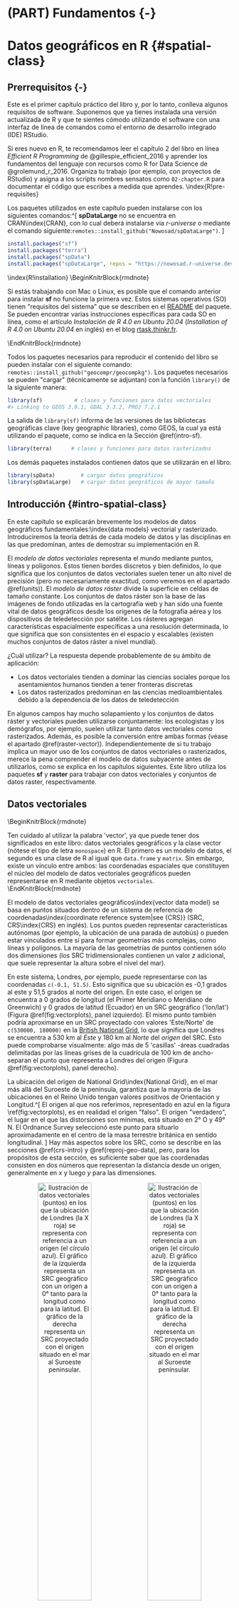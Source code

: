 # (PART) Fundamentos {-}

# Datos geográficos en R {#spatial-class}

## Prerrequisitos {-}

Este es el primer capítulo práctico del libro y, por lo tanto, conlleva algunos requisitos de software. 
Suponemos que ya tienes instalada una versión actualizada de R y que te sientes cómodo utilizando el software con una interfaz de línea de comandos como el entorno de desarrollo integrado (IDE) RStudio.
<!--or VSCode?-->

Si eres nuevo en R, te recomendamos leer el capítulo 2 del libro en línea *Efficient R Programming* de @gillespie_efficient_2016 y aprender los fundamentos del lenguaje con recursos como R for Data Science de @grolemund_r_2016.
Organiza tu trabajo (por ejemplo, con proyectos de RStudio) y asigna a los scripts nombres sensatos como `02-chapter.R` para documentar el código que escribes a medida que aprendes.
\index{R!pre-requisites}

Los paquetes utilizados en este capítulo pueden instalarse con los siguientes comandos:^[
**spDataLarge** no se encuentra en CRAN\index{CRAN}, con lo cual deberá instalarse via *r-universe* o mediante el comando siguiente:`remotes::install_github("Nowosad/spDataLarge")`.
]


```r
install.packages("sf")
install.packages("terra")
install.packages("spData")
install.packages("spDataLarge", repos = "https://nowosad.r-universe.dev")
```

\index{R!installation}
\BeginKnitrBlock{rmdnote}<div class="rmdnote">
Si estás trabajando con Mac o Linux, es posible que el comando anterior para instalar **sf** no funcione la primera vez.
Estos sistemas operativos (SO) tienen "requisitos del sistema" que se describen en el [README](https://github.com/r-spatial/sf) del paquete. 
Se pueden encontrar varias instrucciones específicas para cada SO en línea, como el artículo *Instalación de R 4.0 en Ubuntu 20.04* (*Installation of R 4.0 on Ubuntu 20.04* en inglés) en el blog [rtask.thinkr.fr](https://rtask.thinkr.fr/installation-of-r-4-0-on-ubuntu-20-04-lts-and-tips-for-spatial-packages/).
</div>\EndKnitrBlock{rmdnote}

Todos los paquetes necesarios para reproducir el contenido del libro se pueden instalar con el siguiente comando:
`remotes::install_github("geocompr/geocompkg")`. 
Los paquetes necesarios se pueden "cargar" (técnicamente se adjuntan) con la función `library()` de la siguiente manera:


```r
library(sf)          # clases y funciones para datos vectoriales
#> Linking to GEOS 3.9.1, GDAL 3.3.2, PROJ 7.2.1
```

La salida de `library(sf)` informa de las versiones de las bibliotecas geográficas clave (key geographic libraries), como GEOS, la cual ya está utilizando el paquete, como se indica en la Sección \@ref(intro-sf).


```r
library(terra)      # clases y funciones para datos rasterizados
```

Los demás paquetes instalados contienen datos que se utilizarán en el libro:


```r
library(spData)        # cargar datos geográficos
library(spDataLarge)   # cargar datos geográficos de mayor tamaño
```

## Introducción {#intro-spatial-class}

En este capítulo se explicarán brevemente los modelos de datos geográficos fundamentales:\index{data models} vectorial y rasterizado. 
Introduciremos la teoría detrás de cada modelo de datos y las disciplinas en las que predominan, antes de demostrar su implementación en R.

El *modelo de datos vectoriales* representa el mundo mediante puntos, líneas y polígonos. 
Estos tienen bordes discretos y bien definidos, lo que significa que los conjuntos de datos vectoriales suelen tener un alto nivel de precisión (pero no necesariamente exactitud, como veremos en el apartado \@ref(units)). 
El *modelo de datos ráster* divide la superficie en celdas de tamaño constante. 
Los conjuntos de datos ráster son la base de las imágenes de fondo utilizadas en la cartografía web y han sido una fuente vital de datos geográficos desde los orígenes de la fotografía aérea y los dispositivos de teledetección por satélite. 
Los rásteres agregan características espacialmente específicas a una resolución determinada, lo que significa que son consistentes en el espacio y escalables (existen muchos conjuntos de datos ráster a nivel mundial).

¿Cuál utilizar? 
La respuesta depende probablemente de su ámbito de aplicación:

- Los datos vectoriales tienden a dominar las ciencias sociales porque los asentamientos humanos tienden a tener fronteras discretas
- Los datos rasterizados predominan en las ciencias medioambientales debido a la dependencia de los datos de teledetección

En algunos campos hay mucho solapamiento y los conjuntos de datos ráster y vectoriales pueden utilizarse conjuntamente:
los ecologistas y los demógrafos, por ejemplo, suelen utilizar tanto datos vectoriales como rasterizados. 
Además, es posible la conversión entre ambas formas (véase el apartado \@ref(raster-vector)).
Independientemente de si tu trabajo implica un mayor uso de los conjuntos de datos vectoriales o rasterizados, merece la pena comprender el modelo de datos subyacente antes de utilizarlos, como se explica en los capítulos siguientes. 
Este libro utiliza los paquetes **sf** y **raster** para trabajar con datos vectoriales y conjuntos de datos raster, respectivamente.

## Datos vectoriales

\BeginKnitrBlock{rmdnote}<div class="rmdnote">Ten cuidado al utilizar la palabra 'vector', ya que puede tener dos significados en este libro: 
datos vectoriales geográficos y la clase vector (nótese el tipo de letra `monospace`) en R. 
El primero es un modelo de datos, el segundo es una clase de R al igual que `data.frame` y `matrix`. 
Sin embargo, existe un vínculo entre ambos: las coordenadas espaciales que constituyen el núcleo del modelo de datos vectoriales geográficos pueden representarse en R mediante objetos `vectoriales`.</div>\EndKnitrBlock{rmdnote}

El modelo de datos vectoriales geográficos\index{vector data model} se basa en puntos situados dentro de un sistema de referencia de coordenadas\index{coordinate reference system|see {CRS}} (SRC, CRS\index{CRS} en inglés). 
Los puntos pueden representar características autónomas (por ejemplo, la ubicación de una parada de autobús) o pueden estar vinculados entre sí para formar geometrías más complejas, como líneas y polígonos. 
La mayoría de las geometrías de puntos contienen sólo dos dimensiones (los SRC tridimensionales contienen un valor $z$ adicional, que suele representar la altura sobre el nivel del mar).

En este sistema, Londres, por ejemplo, puede representarse con las coordenadas `c(-0.1, 51.5)`. 
Esto significa que su ubicación es -0,1 grados al este y 51,5 grados al norte del origen. 
En este caso, el origen se encuentra a 0 grados de longitud (el Primer Meridiano o Meridiano de Greenwich) y 0 grados de latitud (Ecuador) en un SRC geográfico ('lon/lat') (Figura \@ref(fig:vectorplots), panel izquierdo). 
El mismo punto también podría aproximarse en un SRC proyectado con valores 'Este/Norte' de `c(530000, 180000)` en la [British National Grid](https://en.wikipedia.org/wiki/Ordnance_Survey_National_Grid), lo que significa que Londres se encuentra a 530 km al *Este* y 180 km al *Norte* del $origen$ del SRC. 
Esto puede comprobarse visualmente: algo más de 5 'casillas' -áreas cuadradas delimitadas por las líneas grises de la cuadrícula de 100 km de ancho- separan el punto que representa a Londres del origen (Figura \@ref(fig:vectorplots), panel derecho).

La ubicación del origen de National Grid\index{National Grid}, en el mar más allá del Suroeste de la península, garantiza que la mayoría de las ubicaciones en el Reino Unido tengan valores positivos de Orientación y Longitud.^[
El origen al que nos referimos, representado en azul en la figura \ref(fig:vectorplots), es en realidad el origen "falso".
El origen "verdadero", el lugar en el que las distorsiones son mínimas, está situado en 2° O y 49° N.
El Ordnance Survey seleccionó este punto para situarlo aproximadamente en el centro de la masa terrestre británica en sentido longitudinal.
]
Hay más aspectos sobre los SRC, como se describe en las secciones \@ref(crs-intro) y \@ref(reproj-geo-data), pero, para los propósitos de esta sección, es suficiente saber que las coordenadas consisten en dos números que representan la distancia desde un origen, generalmente en $x$ y luego $y$ para las dimensiones.




<div class="figure" style="text-align: center">
<img src="figures/vector_lonlat.png" alt="Ilustración de datos vectoriales (puntos) en los que la ubicación de Londres (la X roja) se representa con referencia a un origen (el círculo azul). El gráfico de la izquierda representa un SRC geográfico con un origen a 0° tanto para la longitud como para la latitud. El gráfico de la derecha representa un SRC proyectado con el origen situado en el mar al Suroeste peninsular." width="49%" /><img src="figures/vector_projected.png" alt="Ilustración de datos vectoriales (puntos) en los que la ubicación de Londres (la X roja) se representa con referencia a un origen (el círculo azul). El gráfico de la izquierda representa un SRC geográfico con un origen a 0° tanto para la longitud como para la latitud. El gráfico de la derecha representa un SRC proyectado con el origen situado en el mar al Suroeste peninsular." width="49%" />
<p class="caption">(\#fig:vectorplots)Ilustración de datos vectoriales (puntos) en los que la ubicación de Londres (la X roja) se representa con referencia a un origen (el círculo azul). El gráfico de la izquierda representa un SRC geográfico con un origen a 0° tanto para la longitud como para la latitud. El gráfico de la derecha representa un SRC proyectado con el origen situado en el mar al Suroeste peninsular.</p>
</div>

**sf** es un paquete que proporciona un sistema de clases para datos vectoriales geográficos. 
**sf** no sólo sustituye a **sp**, sino que también proporciona una interfaz de línea de comandos consistente para GEOS\index{GEOS} y GDAL\index{GDAL}, sustituyendo a **rgeos** y **rgdal** (descritos en la Sección \@ref(the-history-of-r-spatial)). 
Esta sección presenta las clases **sf** como preparación para los capítulos siguientes (los capítulos \@ref(geometric-operations y \@ref(read-write) cubren la interfaz de GEOS y GDAL, respectivamente).

### Introducción a Simple Features {#intro-sf}

Simple Features (en ocasiones también llamado Simple feature access (SFA)) es un [estándar abierto](http://portal.opengeospatial.org/files/?artifact_id=25355) desarrollado y respaldado por el Open Geospatial Consortium (OGC), una organización sin ánimo de lucro cuyas actividades volveremos a tratar en un capítulo posterior (en la sección \@ref(file-formats). 
\index{simple features |see {sf}}
Simple Features es un modelo de datos jerárquico que representa una amplia gama de tipos de geometría. 
De los 17 tipos de geometría que soporta la especificación, solo 7 se utilizan en la gran mayoría de las investigaciones geográficas (véase la figura \@ref(fig:sf-ogc)); 
estos tipos de geometría básicos son totalmente compatibles con el paquete de R **sf** [@pebesma_simple_2018].^[
El estándar OGC completo incluye tipos de geometría bastante exóticos, como los tipos "superficie" y "curva", los cuales actualmente tienen una aplicación limitada en las aplicaciones del mundo real.
Los 17 tipos pueden representarse con el paquete **sf**, aunque (a partir del verano de 2018) el trazado solo funciona para el "núcleo 7".
]


<div class="figure" style="text-align: center">
<img src="figures/sf-classes.png" alt="Tipos de Simple Features compatibles con sf." width="60%" />
<p class="caption">(\#fig:sf-ogc)Tipos de Simple Features compatibles con sf.</p>
</div>

**sf** puede representar todos los tipos de geometría vectorial comunes (las clases de datos rasterizados no son soportadas por **sf**): puntos, líneas, polígonos y sus respectivas versiones 'multi' (que agrupan elementos del mismo tipo en una sola función). 
\index{sf}
\index{sf (package)|see {sf}}
**sf** también soporta colecciones geométricas, las cuales pueden contener múltiples tipos de geometrías en un solo objeto. 
**sf** proporciona la misma funcionalidad (y más) que previamente se ofrecía en tres paquetes: **sp** para las clases de datos [@R-sp], **rgdal** para la lectura/escritura de datos a través de una interfaz para GDAL y PROJ [@R-rgdal] y **rgeos** para las operaciones espaciales a través de una interfaz para GEOS [@R-rgeos].
Para reiterar el mensaje del capítulo 1, los paquetes geográficos de R tienen una larga historia de interfaces con librerías de bajo nivel, y **sf** mantiene esta tradición con una interfaz unificada con versiones recientes de la librería GEOS para operaciones geométricas, la librería GDAL para leer y escribir archivos de datos geográficos, y la librería PROJ para representar y transformar sistemas de referencia de coordenadas proyectadas. 
Este es un logro notable que reduce el espacio necesario para 'cambiar de contexto' entre diferentes paquetes y permite el acceso a librerías geográficas de alto rendimiento. 
La documentación sobre **sf** puede encontrarse en su sitio web y en 6 'viñetas', que pueden cargarse de la siguiente manera:


```r
vignette(package = "sf") # ver qué viñetas están disponibles
vignette("sf1")          # introducción al paquete
```



Como se explica en la primera viñeta, los objetos 'Simple Feature' en R se almacenan en un marco de datos, con los datos geográficos ocupando una columna especial, normalmente llamada 'geom' o 'geometry'. 
Utilizaremos el conjunto de datos `world` proporcionado por el paquete **spData**, cargado al principio de este capítulo (véase [nowosad.github.io/spData](https://nowosad.github.io/spData/) para ver una lista de conjuntos de datos cargados por el paquete). 
`world` es un objeto espacial que contiene columnas espaciales y atributos, cuyos nombres son devueltos por la función `names()` (la última columna contiene la información geográfica):


```r
names(world)
#>  [1] "iso_a2"    "name_long" "continent" "region_un" "subregion" "type"     
#>  [7] "area_km2"  "pop"       "lifeExp"   "gdpPercap" "geom"
```

El contenido de la columna `geom` proporciona a los objetos `sf` sus poderes espaciales: `world$geom` es una '[columna lista](https://jennybc.github.io/purrr-tutorial/ls13_list-columns.html)' que contiene todas las coordenadas de los polígonos de cada uno de los países. 
\index{list column}
El paquete **sf** proporciona un método `plot()` para visualizar los datos geográficos: 
el siguiente comando crea la Figura \@ref(fig:world-all).


```r
plot(world)
```

<div class="figure" style="text-align: center">
<img src="02-datos-espaciales_files/figure-html/world-all-1.png" alt="Un gráfico espacial del mundo utilizando el paquete sf, con un panel por cada atributo del conjunto de datos." width="100%" />
<p class="caption">(\#fig:world-all)Un gráfico espacial del mundo utilizando el paquete sf, con un panel por cada atributo del conjunto de datos.</p>
</div>

Observa que en lugar de crear un único mapa, como harían la mayoría de los programas SIG, el comando `plot()` ha creado múltiples mapas, uno para cada variable en los conjuntos de datos de `world`. 
Este procedimiento puede ser útil para explorar la distribución espacial de diferentes variables y se trata más adelante, en la sección \@ref(basic-map).

Poder tratar los objetos espaciales como marcos de datos ordinarios pero con poderes espaciales tiene muchas ventajas, especialmente si ya estás acostumbrado a trabajar con marcos de datos. 
La función `summary()`, por ejemplo, proporciona una útil visión general de las variables dentro del objeto `world`.


```r
summary(world["lifeExp"])
#>     lifeExp                geom    
#>  Min.   :50.6   MULTIPOLYGON :177  
#>  1st Qu.:65.0   epsg:4326    :  0  
#>  Median :72.9   +proj=long...:  0  
#>  Mean   :70.9                      
#>  3rd Qu.:76.8                      
#>  Max.   :83.6                      
#>  NA's   :10
```

Aunque sólo hemos seleccionado una variable para el comando `summary`, éste también emite un informe sobre la geometría.
Esto demuestra el comportamiento "pegajoso" de las columnas con geometrías de los objetos **sf**, lo que significa que los datos geométricos se mantienen a menos que el usuario las elimine deliberadamente, como veremos en la sección \@ref(vector-attribute-manipulation). 
El resultado proporciona un rápido resumen de los datos espaciales y no espaciales contenidos en `world`: la media de la esperanza de vida es de 71 años (oscilando entre menos de 51 y más de 83 años, con una mediana de 73 años) en todos los países.

\BeginKnitrBlock{rmdnote}<div class="rmdnote">
La palabra `MULTIPOLYGON` (Multipolígono en español) en el resultado del sumario anterior se refiere al tipo de geometría de las figuras (países) en el objeto `world`. 
Esta representación es necesaria para países con islas como Indonesia y Grecia. 
Otros tipos de geometría se describen en el apartado \@ref(geometry).</div>\EndKnitrBlock{rmdnote}

Merece la pena profundizar en el comportamiento y el contenido básicos de este objeto Simple feature, que puede considerarse útilmente como un 'marco de datos espaciales' ('Spatial data frame' en inglés).

Los objetos `sf` son fáciles de subdividir. 
El código siguiente muestra sus dos primeras filas y tres columnas. 
El resultado muestra dos diferencias importantes en comparación con un `data.frame` normal: la inclusión de datos geográficos adicionales (`tipo de geometría`, `dimensión`, `bbox` e información SRC - `epsg (SRID)`, `proj4string`), y la presencia de una columna de `geometría`, aquí denominada `geom`:


```r
world_mini = world[1:2, 1:3]
world_mini
#> Simple feature collection with 2 features and 3 fields
#> Geometry type: MULTIPOLYGON
#> Dimension:     XY
#> Bounding box:  xmin: -180 ymin: -18.3 xmax: 180 ymax: -0.95
#> Geodetic CRS:  WGS 84
#> # A tibble: 2 × 4
#>   iso_a2 name_long continent                                                geom
#>   <chr>  <chr>     <chr>                                      <MULTIPOLYGON [°]>
#> 1 FJ     Fiji      Oceania   (((-180 -16.6, -180 -16.5, -180 -16, -180 -16.1, -…
#> 2 TZ     Tanzania  Africa    (((33.9 -0.95, 31.9 -1.03, 30.8 -1.01, 30.4 -1.13,…
```

Todo esto puede parecer bastante complejo, especialmente para un sistema de clases que se supone que es sencillo. 
Sin embargo, hay buenas razones para organizar las cosas de esta manera y utilizar **sf**.

Antes de describir cada tipo de geometría que permite el paquete **sf**, vale la pena dar un paso atrás para entender los bloques de construcción de los objetos `sf`. 
La sección \@ref(sf) muestra cómo los objetos Simple features son marcos de datos, con columnas especiales de geometría.
Estas columnas espaciales suelen llamarse `geom` o `geometry`: `world$geom` se refiere al elemento espacial del objeto `world` descrito previamente. 
Estas columnas de geometría son 'columnas lista' de la clase sfc (véase el apartado \@ref(sfc)). 
A su vez, los objetos `sfc` (Simple Feature geometry list-Column) se componen de uno o varios objetos de la clase `sfg` (Simple Feature Geometries): geometrías simples que se describen en la sección \@ref(sfg).
\index{sf!sfc}
\index{simple feature columns|see {sf!sfc}}

Para entender cómo funcionan los componentes espaciales de simple features, es vital entender las geometrías simples (sfg). 
Por este motivo, en el apartado \@ref(geometry) se tratan todos los tipos de `sfg` actualmente admitidos, antes de pasar a describir cómo pueden representarse en R a partir de objetos `sfg`, los cuales constituyen las bases de los objetos `sfc` y, eventualmente, la totalidad de los objetos `sf`.

\BeginKnitrBlock{rmdnote}<div class="rmdnote">
El fragmento de código anterior utiliza `=` para crear un nuevo objeto llamado `world_mini` en el comando `world_mini = world[1:2, 1:3]`. 
Esto se llama asignación. 
Un comando equivalente para obtener el mismo resultado es `world_mini <- world[1:2, 1:3]`. 
Aunque la 'flecha' es más comúnmente usada, usamos el símbolo `=` porque es ligeramente más rápido de escribir y más fácil de enseñar debido a la compatibilidad con otros lenguajes comúnmente usados como Python y JavaScript. 
Cuál usar es en gran medida una cuestión de preferencia, siempre y cuando seas consistente (paquetes como **styler** pueden ser usados para cambiar el estilo).</div>\EndKnitrBlock{rmdnote}

### ¿Por qué Simple Features?

Simple features es un modelo de datos ampliamente aceptado que subyace en las estructuras de datos de muchas aplicaciones SIG, incluyendo QGIS\index{QGIS} y PostGIS\index{PostGIS}. 
Una de las principales ventajas es que el uso del modelo de datos garantiza la transferencia de tu trabajo a otras configuraciones, por ejemplo, importar desde y exportar hacia otras bases de datos espaciales.
\index{sf!why simple features}

Una pregunta más específica desde la perspectiva de R es "¿por qué utilizar el paquete **sf** cuando **sp** ya está probado y comprobado?" Hay muchas razones (relacionadas con las ventajas del modelo Simple features):

- Lectura y escritura rápida de datos
- Mejora del rendimiento de los gráficos
- Los objetos **sf** pueden ser tratados como marcos de datos en la mayoría de las operaciones
- Las funciones **sf** pueden combinarse mediante el operador `%>%` y funcionan bien con la colección [tidyverse](http://tidyverse.org/) de paquetes R\index{tidyverse}
- Los nombres de las funciones **sf** son relativamente coherentes e intuitivos (todos comienzan por `st_`)


Debido a estas ventajas, algunos paquetes espaciales (como **tmap**, **mapview** y **tidycensus**) han añadido compatibilidades con **sf**. 
Sin embargo, la mayoría de los paquetes tardarán muchos años en hacer la transición y algunos nunca la harán.
Afortunadamente, éstos aún pueden seguir utilizándose en un flujo de trabajo basado en objetos `sf`, convirtiéndolos a la clase `Spatial` utilizada en **sp**:


```r
library(sp)
world_sp = as(world, Class = "Spatial")
# sp functions ...
```

Los objetos espaciales pueden volver a convertirse en `sf` de la misma manera o con `st_as_sf()`:


```r
world_sf = st_as_sf(world_sp)
```

### Elaboración de un mapa básico {#basic-map}

Los mapas básicos pueden crearse en **sf** con `plot()`. 
Por defecto, esto crea un gráfico compuesto de varios paneles (como `spplot()` de **sp**), un sub-gráfico para cada variable del objeto, como se ilustra en el panel de la izquierda en la Figura \@ref(fig:sfplot). 
Se produce una leyenda o "clave" con una paleta de colores continua si el objeto que se va a trazar tiene una sola variable (véase el panel de la derecha). 
Los colores también pueden establecerse con `col =`, aunque esto no creará una paleta continua ni una leyenda.
\index{map making!basic}


```r

plot(world[3:6])
plot(world["pop"])
```

<div class="figure" style="text-align: center">
<img src="02-datos-espaciales_files/figure-html/sfplot-1.png" alt="Gráficos con sf, con múltiples variables (izquierda) y con una única variable (derecha)." width="49%" /><img src="02-datos-espaciales_files/figure-html/sfplot-2.png" alt="Gráficos con sf, con múltiples variables (izquierda) y con una única variable (derecha)." width="49%" />
<p class="caption">(\#fig:sfplot)Gráficos con sf, con múltiples variables (izquierda) y con una única variable (derecha).</p>
</div>

Los gráficos se añaden como capas a las imágenes existentes estableciendo `add = TRUE`.^[
`plot()` aplicado a los objetos **sf** usa `sf:::plot.sf()` en segundo plano.
`plot()` es un método genérico que se comporta de manera diferente dependiendo de la clase de objeto que se está representando. 
] 
Para demostrar esto, y para proporcionar una muestra del contenido cubierto en los capítulos \@ref(attr) y \@ref(spatial-operations) sobre las operaciones de atributos y datos espaciales, el siguiente fragmento de código combina países de Asia:


```r
world_asia = world[world$continent == "Asia", ]
asia = st_union(world_asia)
```

Ahora podemos representar el continente asiático sobre un mapa del mundo. 
Ten en cuenta que el primer gráfico sólo debe tener una variable para que `add = TRUE` funcione. 
Si el primer gráfico tiene una leyenda, debe usarse `reset = FALSE` (el resultado no se muestra):


```r
plot(world["pop"], reset = FALSE)
plot(asia, add = TRUE, col = "red")
```

Añadir capas de esta manera puede servir para verificar la correspondencia geográfica entre capas: la función `plot()` es rápida de ejecutar y requiere pocas líneas de código, pero no crea mapas interactivos con una amplia gama de opciones. 
Para la creación de mapas más avanzados, recomendamos utilizar paquetes de visualización dedicados a ello, como **tmap** (véase el capítulo \@ref(adv-map)).

### Argumentos básicos de plot() {#base-args}

Hay varias formas de modificar los mapas con el método `plot()` de **sf**. 
Dado que **sf** amplía los métodos de representación gráfica básicos de R, los argumentos de `plot()` como `main =` (que especifica el título del mapa) funcionan con los objetos `sf` (véase `?graphics::plot` y `?par`).^[
Nota: Varios argumentos del gráfico son ignorados en los mapas de facetas cuando se representa más de una columna `sf`.
]
\index{base plot|see {map making}}
\index{map making!base plotting}

La figura \@ref(fig:contpop) ilustra esta flexibilidad superponiendo círculos, cuyos diámetros (fijados con `cex =`) representan las poblaciones de los países, en un mapa del mundo. 
Se puede crear una versión no proyectada de esta figura con los siguientes comandos (véanse los ejercicios al final de este capítulo y el script [`02-contplot.R`](https://github.com/Robinlovelace/geocompr/blob/main/code/02-contpop.R) para reproducir la Figura \@ref(fig:contpop)):


```r
plot(world["continent"], reset = FALSE)
cex = sqrt(world$pop) / 10000
world_cents = st_centroid(world, of_largest = TRUE)
plot(st_geometry(world_cents), add = TRUE, cex = cex)
```

<div class="figure" style="text-align: center">
<img src="02-datos-espaciales_files/figure-html/contpop-1.png" alt="Continentes por países (representados por colores) y poblaciones de 2015 (representadas por círculos, con área proporcional a su población)." width="100%" />
<p class="caption">(\#fig:contpop)Continentes por países (representados por colores) y poblaciones de 2015 (representadas por círculos, con área proporcional a su población).</p>
</div>

El código anterior utiliza la función `st_centroid()` para convertir un tipo de geometría (polígonos) en otra (puntos) (véase el capítulo \@ref(geometric-operations)), cuya estética se modifica mediante el argumento `cex`.
\index{bounding box}

El método de graficación de **sf** también tiene argumentos específicos para los datos geográficos. `expandBB`, por ejemplo, puede usarse para representar un objeto sf en su contexto: 
toma un vector numérico de longitud cuatro que expande el contorno del gráfico relativo a cero en el siguiente orden: abajo, izquierda, arriba, derecha. 
Esto se utiliza para dibujar India en el contexto de sus gigantescos vecinos asiáticos, con énfasis en China al este, en el siguiente fragmento de código, que genera la Figura \@ref(fig:china) (véanse los ejercicios más adelante sobre la adición de texto a los gráficos):


```r
india = world[world$name_long == "India", ]
plot(st_geometry(india), expandBB = c(0, 0.2, 0.1, 1), col = "gray", lwd = 3)
plot(world_asia[0], add = TRUE)
```

<div class="figure" style="text-align: center">
<img src="02-datos-espaciales_files/figure-html/china-1.png" alt="India en su contexto, mostrando el resultado del argumento expandBB." width="50%" />
<p class="caption">(\#fig:china)India en su contexto, mostrando el resultado del argumento expandBB.</p>
</div>

Nótese el uso de `[0]` para mantener sólo la columna de geometría y `lwd` para enfatizar India. 
Véase la sección \@ref(other-mapping-packages) para otras técnicas de visualización para representar distintos tipos de geometrías, el tema de la siguiente sección.

### Tipos de geometrías {#geometry}

Las geometrías son los componentes básicos de Simple features. 
Simple features en R pueden adoptar uno de los 17 tipos de geometría compatibles con el paquete **sf**. 
\index{geometry types|see {sf!geometry types}}
\index{sf!geometry types}
En este capítulo nos centraremos en los siete tipos más utilizados: `PUNTO`, `LÍNEA`, `POLÍGONO`, `MULTIPUNTO`, `MULTILÍNEA`, `MULTIPOLÍGONO` y `COLECCIÓN GEOMÉTRICA`. 
Encontrarás la lista completa de tipos disponibles en el [manual de PostGIS](http://postgis.net/docs/using_postgis_dbmanagement.html).

Por lo general, la codificación estándar para Simple features es la binaria conocida (well-known binary en inglés (WKB)) o el texto conocido (well-known text en inglés (WKT)). 
\index{well-known text}
\index{WKT|see {well-known text}}
\index{well-known binary}
Las representaciones de WKB suelen ser cadenas hexadecimales fácilmente legibles para los ordenadores. 
Por ello, los SIG y las bases de datos espaciales utilizan WKB para transferir y almacenar objetos geométricos. 
WKT, por otra parte, es una descripción de texto legible para el ser humano de Simple features. 
Ambos formatos son intercambiables, y si debemos presentar uno, naturalmente elegiremos la representación WKT.

Las bases de cada tipo de geometría son los puntos. 
Un punto es simplemente una coordenada en el espacio 2D, 3D o 4D (véase `vignette("sf1")` para más información) así como (véase el panel izquierdo de la figura \@ref(fig:sfcs)):
\index{sf!point}

- `POINT (5 2)`

\index{sf!linestring}
Una cadena de líneas es una secuencia de puntos con una línea recta que los une, por ejemplo (véase el panel central de la figura \@ref(fig:sfcs)):

- `LINESTRING (1 5, 4 4, 4 1, 2 2, 3 2)`

Un polígono es una secuencia de puntos que forman un anillo cerrado y sin intersecciones. 
Cerrado significa que el primer y el último punto de un polígono tienen las mismas coordenadas (véase el panel derecho de la figura \@ref(fig:sfcs)).[
Por definición, un polígono tiene un límite exterior (anillo exterior) y puede tener cero o más límites interiores (anillos interiores), también conocidos como agujeros.
Un polígono con agujeros serían, por ejemplo, `POLYGON ((1 5, 2 2, 4 1, 4 4, 1 5), (2 4, 3 4, 3 3, 2 3, 2 4))`
]
\index{sf!hole}

- Polígono cerrado: `POLYGON ((1 5, 2 2, 4 1, 4 4, 1 5))`

<div class="figure" style="text-align: center">
<img src="02-datos-espaciales_files/figure-html/sfcs-1.png" alt="Ilustración de geometrías de puntos, líneas y polígonos." width="100%" />
<p class="caption">(\#fig:sfcs)Ilustración de geometrías de puntos, líneas y polígonos.</p>
</div>



Hasta ahora hemos creado geometrías con una sola entidad geométrica por objeto. 
Sin embargo, **sf** también permite la existencia de múltiples geometrías dentro de un único elemento (de ahí el término "colección de geometrías") utilizando la versión "multi" de cada tipo de geometría:
\index{sf!multi features}

- Multipunto: `MULTIPOINT (5 2, 1 3, 3 4, 3 2)`
- Multilínea: `MULTILINESTRING ((1 5, 4 4, 4 1, 2 2, 3 2), (1 2, 2 4))`
- Multipolígono: `MULTIPOLYGON (((1 5, 2 2, 4 1, 4 4, 1 5), (0 2, 1 2, 1 3, 0 3, 0 2)))`

<div class="figure" style="text-align: center">
<img src="02-datos-espaciales_files/figure-html/multis-1.png" alt="Illustration of multi* geometries." width="100%" />
<p class="caption">(\#fig:multis)Illustration of multi* geometries.</p>
</div>

Por último, una colección de geometrías puede contener cualquier combinación de geometrías, incluidos (multi)puntos y cadenas de líneas (véase la figura \@ref(fig:geomcollection)):
\index{sf!geometry collection}

- Colección de geometrías: `GEOMETRYCOLLECTION (MULTIPOINT (5 2, 1 3, 3 4, 3 2), LINESTRING (1 5, 4 4, 4 1, 2 2, 3 2))`

<div class="figure" style="text-align: center">
<img src="02-datos-espaciales_files/figure-html/geomcollection-1.png" alt="Ilustración de una colección de geometrías." width="33%" />
<p class="caption">(\#fig:geomcollection)Ilustración de una colección de geometrías.</p>
</div>

### Geometrías de Simple features (sfg) {#sfg}

La clase `sfg` (Simple feature geometry en inglés) representa los diferentes tipos de geometrías de Simple features en R: punto, línea, polígono (y sus equivalentes 'multi', como multipuntos) o colección de geometrías.
\index{simple feature geometries|see {sf!sfg}}

Por lo general, te ahorras la tediosa tarea de crear geometrías por tu cuenta, ya que puedes simplemente importar un archivo espacial ya existente. 
Sin embargo, existe un conjunto de funciones para crear objetos `sfg` desde cero si es necesario. 
Los nombres de estas funciones son sencillos y coherentes, ya que todas comienzan con el prefijo `st_` y terminan con el nombre del tipo de geometría en minúsculas:


- Punto: `st_point()`
- Línea: `st_linestring()`
- Polígono: `st_polygon()`
- Multipunto: `st_multipoint()`
- Multilínea: `st_multilinestring()`
- Multipolígono: `st_multipolygon()`
- Colección geométrica: `st_geometrycollection()`

Los objetos `sfg` pueden crearse a partir de tres tipos de datos básicos de R:

1. Un vector numérico: un solo punto
2. Una matriz: un conjunto de puntos, donde cada fila representa un punto, un multipunto o una línea
3. Una lista: una colección de objetos como matrices, multilíneas o colecciones de geometrías

La función `st_point()` crea puntos únicos a partir de vectores numéricos:


```r
st_point(c(5, 2))                 # XY point
#> POINT (5 2)
st_point(c(5, 2, 3))              # XYZ point
#> POINT Z (5 2 3)
st_point(c(5, 2, 1), dim = "XYM") # XYM point
#> POINT M (5 2 1)
st_point(c(5, 2, 3, 1))           # XYZM point
#> POINT ZM (5 2 3 1)
```

Los resultados muestran que los tipos de punto XY (coordenadas 2D), XYZ (coordenadas 3D) y XYZM (3D con una variable adicional, normalmente la precisión de la medición) se crean a partir de vectores de longitud 2, 3 y 4, respectivamente.
El tipo XYM debe especificarse mediante el argumento `dim` (que es la abreviatura de dimensión).

Por el contrario, utiliza matrices en el caso de los objetos multipunto (`st_multipoint()`) y en líneas (`st_linestring()`):


```r
# la función rbind simplifica la creación de matrices
## MULTIPUNTO
multipoint_matrix = rbind(c(5, 2), c(1, 3), c(3, 4), c(3, 2))
st_multipoint(multipoint_matrix)
#> MULTIPOINT ((5 2), (1 3), (3 4), (3 2))
## LÍNEA
linestring_matrix = rbind(c(1, 5), c(4, 4), c(4, 1), c(2, 2), c(3, 2))
st_linestring(linestring_matrix)
#> LINESTRING (1 5, 4 4, 4 1, 2 2, 3 2)
```

Por último, utiliza listas para la creación de multilíneas, (multi)polígonos y colecciones de geometrías:


```r
## POLÍGONO
polygon_list = list(rbind(c(1, 5), c(2, 2), c(4, 1), c(4, 4), c(1, 5)))
st_polygon(polygon_list)
#> POLYGON ((1 5, 2 2, 4 1, 4 4, 1 5))
```


```r
## POLÍGONO no cerrado
polygon_border = rbind(c(1, 5), c(2, 2), c(4, 1), c(4, 4), c(1, 5))
polygon_hole = rbind(c(2, 4), c(3, 4), c(3, 3), c(2, 3), c(2, 4))
polygon_with_hole_list = list(polygon_border, polygon_hole)
st_polygon(polygon_with_hole_list)
#> POLYGON ((1 5, 2 2, 4 1, 4 4, 1 5), (2 4, 3 4, 3 3, 2 3, 2 4))
```


```r
## MULTILÍNEA
multilinestring_list = list(rbind(c(1, 5), c(4, 4), c(4, 1), c(2, 2), c(3, 2)), 
                            rbind(c(1, 2), c(2, 4)))
st_multilinestring((multilinestring_list))
#> MULTILINESTRING ((1 5, 4 4, 4 1, 2 2, 3 2), (1 2, 2 4))
```


```r
## MULTIPOLÍGONO
multipolygon_list = list(list(rbind(c(1, 5), c(2, 2), c(4, 1), c(4, 4), c(1, 5))),
                         list(rbind(c(0, 2), c(1, 2), c(1, 3), c(0, 3), c(0, 2))))
st_multipolygon(multipolygon_list)
#> MULTIPOLYGON (((1 5, 2 2, 4 1, 4 4, 1 5)), ((0 2, 1 2, 1 3, 0 3, 0 2)))
```


```r
## COLECCIÓN GEOMÉTRICA
gemetrycollection_list = list(st_multipoint(multipoint_matrix),
                              st_linestring(linestring_matrix))
st_geometrycollection(gemetrycollection_list)
#> GEOMETRYCOLLECTION (MULTIPOINT (5 2, 1 3, 3 4, 3 2),
#>   LINESTRING (1 5, 4 4, 4 1, 2 2, 3 2))
```

### Columnas de simple features (sfc) {#sfc}

Un objeto `sfg` contiene una sola geometría de Simple feature. 
Una columna de simple feature (Simple feature column en inglés (`sfc`)) es una lista de objetos `sfg`, que además puede contener información sobre el sistema de referencia de coordenadas en uso. 
Por ejemplo, para combinar dos objetos simple feature en un objeto con dos elementos, podemos utilizar la función `st_sfc()`. 
\index{sf!simple feature columns (sfc)}
Esto es importante puesto que `sfc` representa la columna de geometría en los marcos de datos **sf**:


```r
# PUNTO sfc 
point1 = st_point(c(5, 2))
point2 = st_point(c(1, 3))
points_sfc = st_sfc(point1, point2)
points_sfc
#> Geometry set for 2 features 
#> Geometry type: POINT
#> Dimension:     XY
#> Bounding box:  xmin: 1 ymin: 2 xmax: 5 ymax: 3
#> CRS:           NA
#> POINT (5 2)
#> POINT (1 3)
```

En la mayoría de los casos, un objeto `sfc` contiene objetos del mismo tipo de geometría. 
Por lo tanto, cuando convirtamos objetos `sfg` de tipo polígono en una columna de `sfg`, acabaríamos también con un objeto `sfc` de tipo polígono, lo cual puede verificarse con `st_geometry_type()`. 
Igualmente, una columna de geometría de multilíneas resultaría en un objeto `sfc` de tipo multilíneas:


```r
# POLÍGONO sfc 
polygon_list1 = list(rbind(c(1, 5), c(2, 2), c(4, 1), c(4, 4), c(1, 5)))
polygon1 = st_polygon(polygon_list1)
polygon_list2 = list(rbind(c(0, 2), c(1, 2), c(1, 3), c(0, 3), c(0, 2)))
polygon2 = st_polygon(polygon_list2)
polygon_sfc = st_sfc(polygon1, polygon2)
st_geometry_type(polygon_sfc)
#> [1] POLYGON POLYGON
#> 18 Levels: GEOMETRY POINT LINESTRING POLYGON MULTIPOINT ... TRIANGLE
```


```r
# MULTILÍNEA sfc 
multilinestring_list1 = list(rbind(c(1, 5), c(4, 4), c(4, 1), c(2, 2), c(3, 2)), 
                            rbind(c(1, 2), c(2, 4)))
multilinestring1 = st_multilinestring((multilinestring_list1))
multilinestring_list2 = list(rbind(c(2, 9), c(7, 9), c(5, 6), c(4, 7), c(2, 7)), 
                            rbind(c(1, 7), c(3, 8)))
multilinestring2 = st_multilinestring((multilinestring_list2))
multilinestring_sfc = st_sfc(multilinestring1, multilinestring2)
st_geometry_type(multilinestring_sfc)
#> [1] MULTILINESTRING MULTILINESTRING
#> 18 Levels: GEOMETRY POINT LINESTRING POLYGON MULTIPOINT ... TRIANGLE
```

También es posible crear un objeto `sfc` a partir de objetos `sfg` con diferentes tipos de geometrías:


```r
# GEOMETRÍA sfc 
point_multilinestring_sfc = st_sfc(point1, multilinestring1)
st_geometry_type(point_multilinestring_sfc)
#> [1] POINT           MULTILINESTRING
#> 18 Levels: GEOMETRY POINT LINESTRING POLYGON MULTIPOINT ... TRIANGLE
```

Como se ha mencionado anteriormente, los objetos `sfc` pueden almacenar adicionalmente información sobre los sistemas de referencia de coordenadas (SRC). 
Para especificar un determinado SRC, podemos utilizar los atributos `epsg (SRID)` o `proj4string` de un objeto `sfc`. 
El valor por defecto de `epsg (SRID)` y `proj4string` es `NA` (No disponible o *Not Available* en inglés), como se puede comprobar con `st_crs()`:


```r
st_crs(points_sfc)
#> Coordinate Reference System: NA
```

Todas las geometrías de un objeto `sfc` deben tener el mismo SRC. 
Podemos añadir el sistema de referencia de coordenadas como argumento `crs` de `st_sfc()`. 
Este argumento acepta un número entero con el código `epsg` como `4326`, el cual añade automáticamente el ‘proj4string’ (véase la sección \@ref(crs-intro)):


```r
# definición EPSG 
points_sfc_wgs = st_sfc(point1, point2, crs = 4326)
st_crs(points_sfc_wgs)
#> Coordinate Reference System:
#>   User input: EPSG:4326 
#>   wkt:
#> GEOGCRS["WGS 84",
#>     DATUM["World Geodetic System 1984",
#>         ELLIPSOID["WGS 84",6378137,298.257223563,
#>             LENGTHUNIT["metre",1]]],
#>     PRIMEM["Greenwich",0,
#>         ANGLEUNIT["degree",0.0174532925199433]],
#>     CS[ellipsoidal,2],
#>         AXIS["geodetic latitude (Lat)",north,
#>             ORDER[1],
#>             ANGLEUNIT["degree",0.0174532925199433]],
#>         AXIS["geodetic longitude (Lon)",east,
#>             ORDER[2],
#>             ANGLEUNIT["degree",0.0174532925199433]],
#>     USAGE[
#>         SCOPE["Horizontal component of 3D system."],
#>         AREA["World."],
#>         BBOX[-90,-180,90,180]],
#>     ID["EPSG",4326]]
```

También acepta un proj4string sin procesar (el resultado no se muestra):


```r
# definición PROJ4STRING 
st_sfc(point1, point2, crs = "+proj=longlat +datum=WGS84 +no_defs")
```

\BeginKnitrBlock{rmdnote}<div class="rmdnote">A veces `st_crs()` devolverá un `proj4string` pero no un código `epsg`. 
Esto se debe a que no existe un método general para convertir de `proj4string` a `epsg` (véase el capítulo \@ref(reproj-geo-data)).</div>\EndKnitrBlock{rmdnote}

### La clase sf {#sf}

Los apartados  \@ref(geometry) a \@ref(sfc) tratan de objetos puramente geométricos, 'sf geometry' y 'sf column' respectivamente. 
Estos son bloques de construcción geográficos de datos vectoriales geográficos representados como simple features. 
El último bloque de construcción son los atributos no geográficos, los cuales representan el nombre de la función u otros atributos como los valores medidos, los grupos y otras cosas.
\index{sf!class}

Para ilustrar los atributos, representaremos una temperatura de 25°C en Londres el 21 de junio de 2017. 
Este ejemplo contiene una geometría (las coordenadas), y tres atributos con tres clases diferentes (nombre del lugar, temperatura y fecha).^[
Otros atributos pueden incluir una categoría de localidad (ciudad o pueblo), o una observación si la medición se realizó con una estación automática.
]
Los objetos de clase `sf` representan esos datos combinando los atributos (`data.frame`) con la columna de geometrías simple (`sfc`). 
Éstos son creados con `st_sf()` como se ilustra a continuación, lo cual crea el ejemplo de Londres descrito anteriormente:


```r
lnd_point = st_point(c(0.1, 51.5))                 # objeto sfg 
lnd_geom = st_sfc(lnd_point, crs = 4326)           # objeto sfc 
lnd_attrib = data.frame(                           # objeto data.frame 
  name = "London",
  temperature = 25,
  date = as.Date("2017-06-21")
  )
lnd_sf = st_sf(lnd_attrib, geometry = lnd_geom)    # objeto sf 
```

¿Qué ha pasado? En primer lugar, las coordenadas se utilizaron para crear la geometría simple feature (`sfg`). 
En segundo lugar, la geometría se convirtió en una columna de geometrías simple feature (`sfc`), con un SRC. 
En tercer lugar, los atributos se almacenaron en un `data.frame`, que se combinó con el objeto `sfc` con `st_sf()`. 
Esto da como resultado un objeto `sf`, como se demuestra a continuación (se omiten algunos resultados):


```r
lnd_sf
#> Simple feature collection with 1 features and 3 fields
#> ...
#>     name temperature       date         geometry
#> 1 London          25 2017-06-21 POINT (0.1 51.5)
```


```r
class(lnd_sf)
#> [1] "sf"         "data.frame"
```

El resultado muestra que los objetos `sf` tienen en realidad dos clases, `sf` y `data.frame`. 
`sf` son simplemente marcos de datos (tablas cuadradas), pero con atributos espaciales almacenados en una columna con forma de lista, normalmente llamada `geometría`, como se describe en el apartado \@ref(intro-sf). 
Esta dualidad es fundamental para el concepto de simple features: 
la mayoría de las veces, un `sf` puede tratarse y comportarse como un `data.frame`. 
Simple features son, en esencia, marcos de datos con una extensión espacial.



## Datos rasterizados

El modelo de datos espaciales rasterizados representa el mundo con la cuadrícula continua de celdas (a menudo también llamadas píxeles; \@ref(fig:raster-intro-plot):A). 
Este modelo de datos suele referirse a las llamadas cuadrículas regulares, en las que cada celda tiene el mismo tamaño constante, y en este libro nos centraremos únicamente en las cuadrículas regulares. 
Sin embargo, existen otros tipos de cuadrículas, como las cuadrículas rotadas, cizalladas, rectilíneas y curvilíneas (véase el capítulo 1 de @pebesma_spatial_2022 o el capítulo 2 de @tennekes_elegant_2022)).

El modelo de datos ráster suele consistir en una cabecera ráster\index{raster!header}
y una matriz (con filas y columnas) que representa celdas igualmente espaciadas (a menudo también llamadas píxeles; Figura \@ref(fig:raster-intro-plot):A).^[
Dependiendo del formato de archivo, la cabecera forma parte del propio archivo de datos de la imagen, por ejemplo, GeoTIFF, o se almacena en una cabecera adicional o en un archivo mundial, por ejemplo, los formatos de cuadrícula ASCII. 
También existe el formato ráster binario sin cabecera (plano) que debería facilitar la importación en varios programas de software.
]
La cabecera ráster\index{raster!header} define el sistema de referencia de coordenadas, la extensión y el origen. 
\index{raster}
\index{raster data model}
El origen (o punto de partida) suele ser la coordenada de la esquina inferior izquierda de la matriz (el paquete **terra**, sin embargo, utiliza la esquina superior izquierda, por defecto (Figura \@ref(fig:raster-intro-plot):B)).
La cabecera define la extensión mediante el número de columnas, el número de filas y la resolución del tamaño de las celdas.
Por lo tanto, partiendo del origen, podemos acceder fácilmente a cada celda y modificarla utilizando su ID (Figura \@ref(fig:raster-intro-plot):B) o especificando explícitamente las filas y las columnas. 
Esta representación matricial evita almacenar explícitamente las coordenadas de los cuatro puntos de las esquinas (de hecho, sólo almacena una coordenada, el origen) de cada celda, como ocurriría con los polígonos vectoriales rectangulares.
Esto y el álgebra de mapas (apartado \ref(map-algebra)) hacen que el procesamiento de rásters sea mucho más eficiente y rápido que el de datos vectoriales. 
Sin embargo, a diferencia de los datos vectoriales, la celda de una capa ráster sólo puede contener un único valor. El valor puede ser numérico o categórico (Figura \@ref(fig:raster-intro-plot):C).


```
#> Registered S3 methods overwritten by 'stars':
#>   method             from
#>   st_bbox.SpatRaster sf  
#>   st_crs.SpatRaster  sf
```

<div class="figure" style="text-align: center">
<img src="02-datos-espaciales_files/figure-html/raster-intro-plot-1.png" alt="Tipos de datos ráster: (A) IDs de celdas, (B) valores de celdas, (C) un mapa raster coloreado." width="100%" />
<p class="caption">(\#fig:raster-intro-plot)Tipos de datos ráster: (A) IDs de celdas, (B) valores de celdas, (C) un mapa raster coloreado.</p>
</div>

Los mapas ráster suelen representar fenómenos continuos como la elevación, la temperatura, la densidad de población o los datos espectrales (Figura \@ref(fig:raster-intro-plot2)). 
Por supuesto, también podemos representar características discretas, como las clases de suelo o de cobertura del suelo, con la ayuda de un modelo de datos raster (Figura \@ref(fig:raster-intro-plot2)). 
En consecuencia, los límites discretos de estas características se difuminan y, dependiendo de la tarea espacial, podría ser más adecuada una representación vectorial.

<div class="figure" style="text-align: center">
<img src="02-datos-espaciales_files/figure-html/raster-intro-plot2-1.png" alt="Ejemplos de rásters continuos y categóricos." width="100%" />
<p class="caption">(\#fig:raster-intro-plot2)Ejemplos de rásters continuos y categóricos.</p>
</div>

### Paquetes de R para el manejo de datos rasterizados

<!--jn:toDo - update:-->
<!-- one intro paragraph about terra + stars -->
<!-- maybe also add comparison table -->



### Introducción a terra

El paquete **terra** soporta objetos raster en R. 
Proporciona un amplio conjunto de funciones para crear, leer, exportar, manipular y procesar conjuntos de datos raster.
Aparte de la manipulación general de datos ráster, **terra** proporciona muchas funciones de bajo nivel que pueden constituir la base para desarrollar una funcionalidad ráster más avanzada. 
\index{terra (package)|see {terra}}
**terra** también permite trabajar con grandes conjuntos de datos ráster que son demasiado grandes para caber en una memoria principal. 
En este caso, **terra** ofrece la posibilidad de dividir el raster en fragmentos más pequeños, y los procesa iterativamente en lugar de cargar todo el archivo raster en la RAM.

Para ilustrar los conceptos de **terra**, utilizaremos los conjuntos de datos de **spDataLarge**. 
Se trata de unos cuantos objetos ráster y un objeto vectorial que cubren una zona del Parque Nacional de Zion (Utah, EE.UU.). 
Por ejemplo, `srtm.tif` es un modelo digital de elevación de esta zona (para más detalles, véase su documentación con `?srtm`). 
En primer lugar, vamos a crear un objeto `SpatRaster` llamado `my_rast`:


```r
raster_filepath = system.file("raster/srtm.tif", package = "spDataLarge")
my_rast = rast(raster_filepath)
```

Al escribir el nombre del raster en la consola, el resultado será la cabecera del raster (dimensiones, resolución, extensión, SRC) y alguna información adicional (clase, fuente de datos, resumen de los valores del ráster):


```r
my_rast
#> class       : SpatRaster 
#> dimensions  : 457, 465, 1  (nrow, ncol, nlyr)
#> resolution  : 0.000833, 0.000833  (x, y)
#> extent      : -113, -113, 37.1, 37.5  (xmin, xmax, ymin, ymax)
#> coord. ref. : lon/lat WGS 84 (EPSG:4326) 
#> source      : srtm.tif 
#> name        : srtm 
#> min value   : 1024 
#> max value   : 2892
```

Las funciones dedicadas informan de cada componente: `dim(my_rast)` retorna el número de filas, columnas y capas; `ncell()` el número de celdas (píxeles); `res()` la resolución espacial; `ext()` su extensión espacial; y `crs()` su sistema de referencia de coordenadas (la reproyección raster se trata en la Sección \@ref(reprojecting-raster-geometries)). 
`inMemory()` informa de si los datos raster están almacenados en memoria o en disco.

`help("terra-package")` retorna una lista completa de todas las funciones disponibles de **terra**


### Elaboración de mapas básicos {#basic-map-raster}

Al igual que el paquete **sf**, **terra** también proporciona métodos `plot()` para sus propias clases.
\index{map making!basic raster}


```r
plot(my_rast)
```

<div class="figure" style="text-align: center">
<img src="02-datos-espaciales_files/figure-html/basic-new-raster-plot-1.png" alt="Gráfico raster básico." width="100%" />
<p class="caption">(\#fig:basic-new-raster-plot)Gráfico raster básico.</p>
</div>

Existen otros enfoques para representar datos ráster en R que quedan fuera del alcance de esta sección, por ejemplo:

- paquetes como **tmap** para crear mapas estáticos e interactivos de objetos raster y vectoriales (véase el capítulo \@ref(adv-map))
- funciones, por ejemplo `levelplot()` del paquete **rasterVis**, para crear facetas, una técnica común para visualizar el cambio en el tiempo


### Clases ráster {#raster-classes}

La clase `SpatRaster` representa un objeto raster en **terra**. 
La forma más fácil de crear un objeto raster en R es leer un archivo raster desde el disco o desde un servidor (Sección \@ref(raster-data-1)).
\index{raster!class}


```r
single_raster_file = system.file("raster/srtm.tif", package = "spDataLarge")
single_rast = rast(raster_filepath)
```

El paquete **terra** soporta numerosos controles con la ayuda de la librería GDAL. 
Los rásters de los archivos no suelen ser leídos en su totalidad en la memoria RAM, a excepción de su cabecera y un puntero al propio archivo.

Los rásters también pueden crearse desde cero utilizando la misma función `rast()`. 
Esto se ilustra en el siguiente fragmento de código, que da como resultado un nuevo objeto `SpatRaster`. 
El raster resultante consta de 36 celdas (6 columnas y 6 filas especificadas por `nrows` y `ncols`) centradas alrededor del Primer Meridiano y el Ecuador (ver parámetros `xmin`, `xmax`, `ymin` y `ymax`). 
El SRC por defecto de los objetos ráster es WGS84, pero puede cambiarse con el argumento `crs`. 
Esto significa que la unidad de la resolución está en grados, que fijamos en 0,5 (`resolución`). 
Los valores (`vals`) se asignan a cada celda: 1 a la celda 1, 2 a la celda 2, y así sucesivamente. 
Recuerda: `rast()` rellena las celdas por filas (a diferencia de `matrix()`) empezando por la esquina superior izquierda, lo que significa que la fila superior contiene los valores del 1 al 6, la segunda del 7 al 12, etc.


```r
new_raster = rast(nrows = 6, ncols = 6, resolution = 0.5, 
                  xmin = -1.5, xmax = 1.5, ymin = -1.5, ymax = 1.5,
                  vals = 1:36)
```

Para otras formas de crear objetos ráster, véase `?rast`.

La clase `SpatRaster` también maneja múltiples capas, que suelen corresponder a un único archivo de satélite multiespectral o a una serie temporal de rásters.


```r
multi_raster_file = system.file("raster/landsat.tif", package = "spDataLarge")
multi_rast = rast(multi_raster_file)
```


```r
multi_rast
#> class       : SpatRaster 
#> dimensions  : 1428, 1128, 4  (nrow, ncol, nlyr)
#> resolution  : 30, 30  (x, y)
#> extent      : 301905, 335745, 4111245, 4154085  (xmin, xmax, ymin, ymax)
#> coord. ref. : WGS 84 / UTM zone 12N (EPSG:32612) 
#> source      : landsat.tif 
#> names       : lan_1, lan_2, lan_3, lan_4 
#> min values  :  7550,  6404,  5678,  5252 
#> max values  : 19071, 22051, 25780, 31961
```

`nlyr()` recupera el número de capas almacenadas en un objeto 'SpatRaster':


```r
nlyr(multi_rast)
#> [1] 4
```

<!--jn:toDo-->
<!-- what else can be add here? -->
<!-- pointers? reading from urls? -->
<!-- combining or subseting layers? -->

## Sistemas de referencia de coordenadas {#crs-intro}

\index{CRS!introduction}

Los tipos de datos espaciales vectoriales y ráster comparten conceptos intrínsecos a los datos espaciales. 
Quizás el más fundamental sea el Sistema de Referencia de Coordenadas (SRC), que define cómo se relacionan los elementos espaciales de los datos con la superficie de la Tierra (u otros cuerpos). 
Los SRC son geográficos o proyectados, tal y como se ha introducido al principio de este capítulo (véase la figura \@ref(fig:vectorplots)). 
En esta sección se explicará cada tipo, sentando las bases para la Sección \@ref(reproj-geo-data) sobre transformaciones de SRC.

### Sistemas de coordenadas geográficas

\index{CRS!geographic}
Los sistemas de coordenadas geográficas identifican cualquier ubicación en la superficie de la Tierra mediante dos valores: la longitud y la latitud (véase el panel izquierdo de la figura \@ref(fig:vector-crs) y \@ref(fig:raster-crs)).
La *longitud* es la ubicación en la dirección Este-Oeste en distancia angular desde el plano del Primer Meridiano (también conocido como Meridiano de Greenwich). 
La *latitud* es la distancia angular al Norte o al Sur del plano ecuatorial. 
Por tanto, las distancias en los SRC geográficos no se miden en metros. 
Esto tiene importantes consecuencias, como se demuestra en la sección \@ref(reproj-geo-data).

La superficie de la Tierra en los sistemas de coordenadas geográficas se representa mediante una superficie esférica o elipsoidal. 
Los modelos esféricos suponen que la Tierra es una esfera perfecta de un radio determinado; tienen la ventaja de la simplicidad pero, al mismo tiempo, son inexactos: ¡la Tierra no es una esfera! 
Los modelos elipsoidales se definen mediante dos parámetros: el radio ecuatorial y el radio polar. 
Éstos son adecuados porque la Tierra está comprimida: el radio ecuatorial es unos 11,5 km más largo que el radio polar [@maling_coordinate_1992].^[

El grado de compresión se suele denominar *aplanamiento*, definido en función del radio ecuatorial ($a$) y el radio polar ($b$) de la siguiente manera $f = (a - b) / a$. También se pueden utilizar los términos *elipticidad* y *compresión*.
Debido a que $f$ es un valor bastante pequeño, los modelos de elipsoides digitales utilizan el "aplanamiento inverso" ($rf = 1/f$) para definir la compresión de la Tierra.
Los valores de $a$ y $rf$ en varios modelos elipsoidales pueden verse ejecutando `sf_proj_info(type = "ellps")`.
]

<!--jn:toDo-->
<!-- consider adding a new graphic with ellipsoid (left panel) -->
<!-- and two datums on an ellipsoid (right panel) -->

Los elipsoides forman parte de un componente más amplio de los SRC: el *datum*. 
Éste contiene información sobre el elipsoide que debe utilizarse y la relación precisa entre las coordenadas cartesianas y la ubicación en la superficie de la Tierra. 
<!-- These additional details are stored in the `towgs84` argument of [proj4string](https://proj.org/operations/conversions/latlon.html) notation (see [proj.org/usage/projections.html](https://proj.org/usage/projections.html) for details). -->
<!-- These allow local variations in Earth's surface, for example due to large mountain ranges, to be accounted for in a local CRS. -->

Hay dos tipos de datum: geocéntrico y local. 
En un *dato geocéntrico*, como el `WGS84`, el centro es el centro de gravedad de la Tierra y la precisión de las proyecciones no está optimizada para una ubicación específica.
En un *dato local*, como el `NAD83`, la superficie elipsoidal se desplaza para alinearse con la superficie de un lugar concreto.
<!--jn:toDo-->
<!--expand-->

### Sistemas de referencia de coordenadas proyectadas

<!--jn:toDo-->
<!--reorder the below par-->

\index{CRS!projected}
Los SRC proyectados se basan en coordenadas cartesianas sobre una superficie implícitamente plana (panel derecho de las Figuras \@ref(fig:vector-crs) y \@ref(fig:raster-crs)). 
Tienen un origen, unos ejes x e y y una unidad de medida lineal como los metros.
Todos los SRC proyectados se basan en un SRC geográfico, descrito en la sección anterior, y se apoyan en proyecciones cartográficas para convertir la superficie tridimensional de la Tierra en valores de Este y Norte (x e y) en un SRC proyectado.

Esta transición no puede realizarse sin añadir algunas deformaciones. 
Por tanto, algunas propiedades de la superficie terrestre se distorsionan en este proceso, como el área, la dirección, la distancia y la forma. 
Un sistema de coordenadas proyectado puede conservar sólo una o dos de esas propiedades. 
Las proyecciones suelen denominarse en función de la propiedad que preservan: las de áreas iguales preservan el área, la azimutal preserva la dirección, la equidistante preserva la distancia y la conformal preserva la forma local.

<!--jn:toDo-->
<!--add info about projections trying to minimize all distortions-->

<!--jn:toDo-->
<!--consider adding new figure showing three main projection types-->

Existen tres grupos principales de tipos de proyección: cónica, cilíndrica y planar (azimutal). 
En una proyección cónica, la superficie de la Tierra se proyecta en un cono a lo largo de una única línea de tangencia o de dos líneas de tangencia. 
Las distorsiones se minimizan a lo largo de las líneas de tangencia y aumentan con la distancia desde esas líneas en esta proyección. 
Por lo tanto, es la más adecuada para los mapas de zonas de latitud media. 
Una proyección cilíndrica representa la superficie en un cilindro. 
Esta proyección también puede crearse tocando la superficie de la Tierra a lo largo de una sola línea de tangencia o de dos líneas de tangencia. 
Las proyecciones cilíndricas son las que más se utilizan para cartografiar el mundo en su totalidad. 
Una proyección plana proyecta los datos sobre una superficie plana que toca el globo en un punto o a lo largo de una línea de tangencia. 
Se suele utilizar para cartografiar regiones polares. 
`sf_proj_info(type = "proj")` ofrece una lista de las proyecciones disponibles que admite la librería PROJ.


<div class="figure" style="text-align: center">
<img src="figures/02_vector_crs.png" alt="Ejemplos de sistemas de coordenadas geográficas (WGS 84; izquierda) y proyectadas (NAD83 / zona UTM 12N; derecha) para datos vectoriales." width="100%" />
<p class="caption">(\#fig:vector-crs)Ejemplos de sistemas de coordenadas geográficas (WGS 84; izquierda) y proyectadas (NAD83 / zona UTM 12N; derecha) para datos vectoriales.</p>
</div>

<div class="figure" style="text-align: center">
<img src="figures/02_raster_crs.png" alt="Ejemplos de sistemas de coordenadas geográficas (WGS 84; izquierda) y proyectadas (NAD83 / zona UTM 12N; derecha) para datos rasterizados." width="100%" />
<p class="caption">(\#fig:raster-crs)Ejemplos de sistemas de coordenadas geográficas (WGS 84; izquierda) y proyectadas (NAD83 / zona UTM 12N; derecha) para datos rasterizados.</p>
</div>

### SRC en R {#crs-in-r}

\index{CRS!EPSG}
\index{CRS!WKT2}
\index{CRS!proj4string}
Dos formas recomendables de describir los SRC en R son (a) los identificadores de sistemas de referencia espacial (Spatial Reference System Identifiers en inglés (SRID)) o (b) las definiciones de texto conocidas (`WKT2`). 
Ambos enfoques tienen ventajas y desventajas.

<!--jn:toDo-->
<!-- rephrase the following paragraph from `epsg` into SRID -->
Un código `epsg` suele ser más corto y, por tanto, más fácil de recordar. 
El código también se refiere a un solo sistema de referencia de coordenadas bien definido. 

<!--jn:toDo-->
<!--add WKT2 paragraph-->

<!--jn:toDo-->
<!--add proj4string paragraph-->

<!-- On the other hand, a `proj4string` definition allows you more flexibility when it comes to specifying different parameters such as the projection type, the datum and the ellipsoid.^[ -->
<!-- A complete list of the `proj4string` parameters can be found at https://proj.org. -->
<!-- ]  -->
<!-- This way you can specify many different projections, and modify existing ones. -->
<!-- This also makes the `proj4string` approach more complicated. -->
<!-- `epsg` points to exactly one particular CRS. -->
Los paquetes espaciales de R admiten una amplia gama de SRC y utilizan la biblioteca [PROJ](https://proj.org), establecida desde hace tiempo.
<!--jn:toDo-->
<!--mention websites and the crssuggest package-->
<!-- Other than searching for EPSG codes online, another quick way to find out about available CRSs is via the `rgdal::make_EPSG()` function, which outputs a data frame of available projections. -->
<!-- Before going into more detail, it is worth learning how to view and filter them inside R, as this could save time trawling the internet. -->
<!-- The following code will show available CRSs interactively, allowing you to filter ones of interest (try filtering for the OSGB CRSs for example): -->

<!-- ```{r 02-spatial-data-51, eval=FALSE} -->
<!-- crs_data = rgdal::make_EPSG() -->
<!-- View(crs_data) -->
<!-- ``` -->

En **sf** el SRC de un objeto puede ser recuperado usando `st_crs()`.
Para ello, necesitamos leer un conjunto de datos vectoriales:


```r
vector_filepath = system.file("vector/zion.gpkg", package = "spDataLarge")
new_vector = st_read(vector_filepath)
```

Nuestro nuevo objeto, `new_vector`, es un polígono que representa los límites del Parque Nacional de Zion (`?zion`).


```r
st_crs(new_vector) # get CRS
#> Coordinate Reference System:
#>   User input: UTM Zone 12, Northern Hemisphere 
#>   wkt:
#> BOUNDCRS[
#>     SOURCECRS[
#>         PROJCRS["UTM Zone 12, Northern Hemisphere",
#>             BASEGEOGCRS["GRS 1980(IUGG, 1980)",
#>                 DATUM["unknown",
#>                     ELLIPSOID["GRS80",6378137,298.257222101,
#>                         LENGTHUNIT["metre",1,
#>                             ID["EPSG",9001]]]],
#>                 PRIMEM["Greenwich",0,
#>                     ANGLEUNIT["degree",0.0174532925199433]]],
#>             CONVERSION["UTM zone 12N",
#>                 METHOD["Transverse Mercator",
#>                     ID["EPSG",9807]],
#>                 PARAMETER["Latitude of natural origin",0,
#>                     ANGLEUNIT["degree",0.0174532925199433],
#>                     ID["EPSG",8801]],
#>                 PARAMETER["Longitude of natural origin",-111,
#>                     ANGLEUNIT["degree",0.0174532925199433],
#>                     ID["EPSG",8802]],
#>                 PARAMETER["Scale factor at natural origin",0.9996,
#>                     SCALEUNIT["unity",1],
#>                     ID["EPSG",8805]],
#>                 PARAMETER["False easting",500000,
#>                     LENGTHUNIT["Meter",1],
#>                     ID["EPSG",8806]],
#>                 PARAMETER["False northing",0,
#>                     LENGTHUNIT["Meter",1],
#>                     ID["EPSG",8807]],
#>                 ID["EPSG",16012]],
#>             CS[Cartesian,2],
#>                 AXIS["(E)",east,
#>                     ORDER[1],
#>                     LENGTHUNIT["Meter",1]],
#>                 AXIS["(N)",north,
#>                     ORDER[2],
#>                     LENGTHUNIT["Meter",1]]]],
#>     TARGETCRS[
#>         GEOGCRS["WGS 84",
#>             DATUM["World Geodetic System 1984",
#>                 ELLIPSOID["WGS 84",6378137,298.257223563,
#>                     LENGTHUNIT["metre",1]]],
#>             PRIMEM["Greenwich",0,
#>                 ANGLEUNIT["degree",0.0174532925199433]],
#>             CS[ellipsoidal,2],
#>                 AXIS["latitude",north,
#>                     ORDER[1],
#>                     ANGLEUNIT["degree",0.0174532925199433]],
#>                 AXIS["longitude",east,
#>                     ORDER[2],
#>                     ANGLEUNIT["degree",0.0174532925199433]],
#>             ID["EPSG",4326]]],
#>     ABRIDGEDTRANSFORMATION["Transformation from GRS 1980(IUGG, 1980) to WGS84",
#>         METHOD["Position Vector transformation (geog2D domain)",
#>             ID["EPSG",9606]],
#>         PARAMETER["X-axis translation",0,
#>             ID["EPSG",8605]],
#>         PARAMETER["Y-axis translation",0,
#>             ID["EPSG",8606]],
#>         PARAMETER["Z-axis translation",0,
#>             ID["EPSG",8607]],
#>         PARAMETER["X-axis rotation",0,
#>             ID["EPSG",8608]],
#>         PARAMETER["Y-axis rotation",0,
#>             ID["EPSG",8609]],
#>         PARAMETER["Z-axis rotation",0,
#>             ID["EPSG",8610]],
#>         PARAMETER["Scale difference",1,
#>             ID["EPSG",8611]]]]
```

En los casos en que falta un sistema de referencia de coordenadas (SRC) o se establece un SRC incorrecto, se puede utilizar la función `st_set_crs()`:


```r
new_vector = st_set_crs(new_vector, "EPSG:26912") # set CRS
#> Warning: st_crs<- : replacing crs does not reproject data; use st_transform for
#> that
```

El mensaje de advertencia nos informa de que la función `st_set_crs()` no transforma los datos de un SRC a otro.

La función `crs()` se puede utilizar para acceder a la información del SRC desde un objeto `SpatRaster`: 


```r
crs(my_rast) # get CRS
#> [1] "GEOGCRS[\"WGS 84\",\n    DATUM[\"World Geodetic System 1984\",\n        ELLIPSOID[\"WGS 84\",6378137,298.257223563,\n            LENGTHUNIT[\"metre\",1]]],\n    PRIMEM[\"Greenwich\",0,\n        ANGLEUNIT[\"degree\",0.0174532925199433]],\n    CS[ellipsoidal,2],\n        AXIS[\"geodetic latitude (Lat)\",north,\n            ORDER[1],\n            ANGLEUNIT[\"degree\",0.0174532925199433]],\n        AXIS[\"geodetic longitude (Lon)\",east,\n            ORDER[2],\n            ANGLEUNIT[\"degree\",0.0174532925199433]],\n    ID[\"EPSG\",4326]]"
```

La misma función, `crs()`, se utiliza para establecer un SRC para los objetos raster.


```r
my_rast2 = my_rast
crs(my_rast2) = "EPSG:26912" # set CRS
```

Es importante destacar que las funciones `st_crs()` y `crs()` no alteran los valores de las coordenadas ni las geometrías.
Su función es sólo la de establecer los metadatos sobre el objeto SRC. 
Ampliaremos los SRC y explicaremos cómo proyectar de un SRC a otro en el capítulo \@ref(reproj-geo-data).

## Paquete Units

<!-- https://cran.r-project.org/web/packages/units/vignettes/measurement_units_in_R.html -->

Una característica importante de los SRC es que contienen información sobre las unidades espaciales. 
Está claro que es vital saber si las medidas de una casa están en pies o en metros, y lo mismo ocurre con los mapas. 
Es una buena práctica cartográfica añadir una *barra de escala* o algún otro indicador de distancia en los mapas para demostrar la relación entre las distancias en la página o la pantalla y las distancias sobre el terreno. 
Del mismo modo, es importante especificar formalmente las unidades en las que se miden los datos geométricos o las celdas para proporcionar un contexto, y garantizar que los cálculos posteriores se realicen en contexto.

Una característica novedosa de los datos geométricos en los objetos `sf` es que tienen *soporte nativo* para las unidades.
Esto significa que la distancia, el área y otros cálculos geométricos en **sf** devuelven valores que vienen con un atributo de `unidades`, definido por el paquete **Units** [@pebesma_measurement_2016]. 
Esto es ventajoso, ya que evita la confusión causada por las diferentes unidades (la mayoría de los SRC utilizan metros, algunos utilizan pies) y proporciona información sobre la dimensionalidad. 
Esto se demuestra en el siguiente fragmento de código, que calcula la superficie de Luxemburgo:
\index{units}
\index{sf!units}


```r
luxembourg = world[world$name_long == "Luxembourg", ]
```


```r
st_area(luxembourg) # requiere del paquete s2 en versiones recientes de sf
#> 2.41e+09 [m^2]
```

El resultado está en unidades de metros cuadrados (m^2^), lo que demuestra que el resultado representa un espacio bidimensional. 
Esta información, almacenada como un atributo (que los lectores interesados pueden descubrir con `attributes(st_area(luxembourg))`), puede aportar a cálculos posteriores que utilicen unidades, como la densidad de población (que se mide en personas por unidad de superficie, normalmente por km^2^).
Informar de las unidades evita confusiones. 
Por ejemplo, en el caso de Luxemburgo, si no se especificaran las unidades, se podría suponer erróneamente que se trata de hectáreas. 
Para traducir la enorme cifra a un tamaño más digerible, resulta tentador dividir los resultados por un millón (el número de metros cuadrados en un kilómetro cuadrado):


```r
st_area(luxembourg) / 1000000
#> 2409 [m^2]
```

Sin embargo, el resultado se vuelve a dar incorrectamente como metros cuadrados. 
La solución es establecer las unidades correctas con el paquete **Units**:


```r
units::set_units(st_area(luxembourg), km^2)
#> 2409 [km^2]
```

Las unidades tienen la misma importancia en el caso de los datos ráster. 
Sin embargo, hasta ahora **sf** es el único paquete espacial que soporta unidades, lo que significa que las personas que trabajan con datos ráster deben abordar los cambios en las unidades de análisis (por ejemplo, la conversión de la anchura de los píxeles de unidades imperiales a decimales) con cuidado. 
El objeto `my_rast` (véase más arriba) utiliza una proyección WGS84 con grados decimales como unidades. 
En consecuencia, su resolución también se da en grados decimales, pero hay que conocerla, ya que la función `res()` simplemente devuelve un vector numérico.


```r
res(my_rast)
#> [1] 0.000833 0.000833
```

Si utilizáramos la proyección UTM, las unidades cambiarían.

<!--jn:toDO-->
<!--set eval=TRUE later-->

```r
repr = project(my_rast, "EPSG:26912")
res(repr)
```

De nuevo, el comando `res()` devuelve un vector numérico sin ninguna unidad, lo que nos obliga a saber que la unidad de la proyección UTM es el metro.

## Ejercicios {#ex2}


